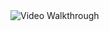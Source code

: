 <img src='http://g.recordit.co/sxrNa0i9bl.gif' title='Video Walkthrough' width='' alt='Video Walkthrough' />
